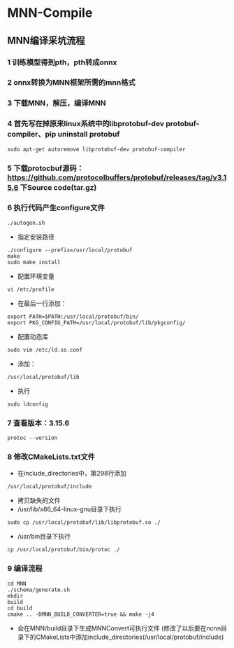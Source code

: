 # MNN-Compile
## MNN编译采坑流程
### 1 训练模型得到pth，pth转成onnx
### 2 onnx转换为MNN框架所需的mnn格式
### 3 下载MNN，解压，编译MNN
### 4 首先写在掉原来linux系统中的libprotobuf-dev protobuf-compiler、pip uninstall protobuf
    sudo apt-get autoremove libprotobuf-dev protobuf-compiler
### 5 下载protocbuf源码：https://github.com/protocolbuffers/protobuf/releases/tag/v3.15.6 下Source code(tar.gz)
### 6 执行代码产生configure文件
    ./autogen.sh
- 指定安装路径
```
./configure --prefix=/usr/local/protobuf
make
sudo make install
```
- 配置环境变量
```
vi /etc/profile
```
- 在最后一行添加：
```
export PATH=$PATH:/usr/local/protobuf/bin/
export PKG_CONFIG_PATH=/usr/local/protobuf/lib/pkgconfig/
```
- 配置动态库
```
sudo vim /etc/ld.so.conf
```
- 添加：
```     
/usr/local/protobuf/lib
```
- 执行
```
sudo ldconfig
```
### 7 查看版本：3.15.6
    protoc --version
### 8 修改CMakeLists.txt文件
- 在include_directories中，第298行添加 
```
/usr/local/protobuf/include
```
- 拷贝缺失的文件
- /usr/lib/x86_64-linux-gnu目录下执行
```
sudo cp /usr/local/protobuf/lib/libprotobuf.so ./
```
- /usr/bin目录下执行
```
cp /usr/local/protobuf/bin/protoc ./
```
### 9 编译流程
    cd MNN
    ./schema/generate.sh
    mkdir
    build
    cd build
    cmake .. -DMNN_BUILD_CONVERTER=true && make -j4
- 会在MNN/build目录下生成MNNConvert可执行文件  (修改了以后要在ncnn目录下的CMakeLists中添加include_directories(/usr/local/protobuf/include)
 
    
